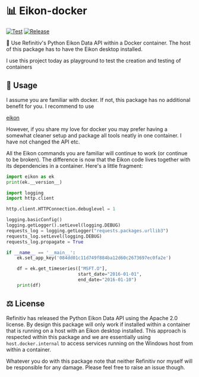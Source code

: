 # 📊 Eikon-docker

[![Test](https://github.com/tschm/eikon-docker/workflows/Test/badge.svg)](https://github.com/tschm/eikon-docker/actions/)
[![Release](https://github.com/tschm/eikon-docker/workflows/Release/badge.svg)](https://github.com/tschm/eikon-docker/actions/)

🐳 Use Refinitiv's Python Eikon Data API within a Docker container.
The host of this package has to have the Eikon desktop installed.

I use this project today as playground to test the creation
and testing of containers

## 🚀 Usage

I assume you are familiar with docker. If not, this package
has no additional benefit for you. I recommend to use

[eikon](https://pypi.org/project/eikon/)

However, if you share my love for docker you may prefer
having a somewhat cleaner setup and package all tools neatly in one
container. I have not changed the API etc.

All the Eikon commands you are familiar will continue
to work (or continue to be broken).
The difference is now that the Eikon code
lives together with its dependencies in a container. Here's a little fragment:

```python
import eikon as ek
print(ek.__version__)

import logging
import http.client

http.client.HTTPConnection.debuglevel = 1

logging.basicConfig()
logging.getLogger().setLevel(logging.DEBUG)
requests_log = logging.getLogger("requests.packages.urllib3")
requests_log.setLevel(logging.DEBUG)
requests_log.propagate = True

if __name__ == '__main__':
    ek.set_app_key('084dd01c11d749f884ba12d60c2673697ec0fa2e')

    df = ek.get_timeseries(["MSFT.O"],
                           start_date="2016-01-01",
                           end_date="2016-01-10")
    print(df)
```

## ⚖️ License

Refinitiv has released the Python Eikon Data API using the Apache 2.0 license.
By design this package will only work if installed
within a container that is running on a host with an Eikon desktop installed.
This approach is respected within this package and
we are essentially using `host.docker.internal` to access services running
on the Windows host from within a container.

Whatever you do with this package note that neither Refinitiv
nor myself will be responsible for any damage.
Please feel free to raise an issue though.
